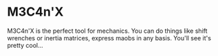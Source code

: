 # M3C4n'X
      
M3C4n'X is the perfect tool for mechanics.
You can do things like shift wrenches or inertia matrices, express maobs in any basis.
You'll see it's pretty cool...
